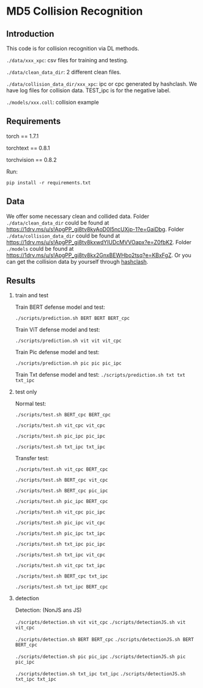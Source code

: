 # MD5 Collision Recognition

## Introduction

This code is for collision recognition via DL methods.

`./data/xxx_xpc`: csv files for training and testing.

`./data/clean_data_dir`: 2 different clean files. 

`./data/collision_data_dir/xxx_xpc`: ipc or cpc generated by hashclash. We have log files for collision data. TEST_ipc is for the negative label.

`./models/xxx.coll`: collision example


## Requirements

torch == 1.7.1

torchtext == 0.8.1

torchvision == 0.8.2

Run:
```
pip install -r requirements.txt
```

## Data

We offer some necessary clean and collided data. Folder `./data/clean_data_dir` could be found at https://1drv.ms/u/s!ApgPP_gi8tv8kyAoD0I5ncUXjp-1?e=GaiDbg. Folder `./data/collision_data_dir` could be found at https://1drv.ms/u/s!ApgPP_gi8tv8kxwdYIUDcMVVOapx?e=Z0fbK2. Folder `./models` could be found at https://1drv.ms/u/s!ApgPP_gi8tv8kx2GnxBEWHbo2tsq?e=KBxFgZ. Or you can get the collision data by yourself through [hashclash](https://github.com/cr-marcstevens/hashclash).


## Results

1. train and test

    Train BERT defense model and test:

    `./scripts/prediction.sh BERT BERT BERT_cpc`

    Train ViT defense model and test:

    `./scripts/prediction.sh vit vit vit_cpc`

    Train Pic defense model and test:

    `./scripts/prediction.sh pic pic pic_ipc`

    Train Txt defense model and test:
    `./scripts/prediction.sh txt txt txt_ipc`

2. test only

    Normal test:
    
    `./scripts/test.sh BERT_cpc BERT_cpc`

    `./scripts/test.sh vit_cpc vit_cpc`
    
    `./scripts/test.sh pic_ipc pic_ipc`
    
    `./scripts/test.sh txt_ipc txt_ipc`

    Transfer test:
    
    `./scripts/test.sh vit_cpc BERT_cpc`
    
    `./scripts/test.sh BERT_cpc vit_cpc`
    
    `./scripts/test.sh BERT_cpc pic_ipc`
    
    `./scripts/test.sh pic_ipc BERT_cpc`
    
    `./scripts/test.sh vit_cpc pic_ipc`
    
    `./scripts/test.sh pic_ipc vit_cpc`
    
    `./scripts/test.sh pic_ipc txt_ipc`
    
    `./scripts/test.sh txt_ipc pic_ipc`
    
    `./scripts/test.sh txt_ipc vit_cpc`
    
    `./scripts/test.sh vit_cpc txt_ipc`
    
    `./scripts/test.sh BERT_cpc txt_ipc`
    
    `./scripts/test.sh txt_ipc BERT_cpc`

3. detection

    Detection:
    (NonJS ans JS)

    `./scripts/detection.sh vit vit_cpc` 
    `./scripts/detectionJS.sh vit vit_cpc`

    `./scripts/detection.sh BERT BERT_cpc`
    `./scripts/detectionJS.sh BERT BERT_cpc` 

    `./scripts/detection.sh pic pic_ipc`
    `./scripts/detectionJS.sh pic pic_ipc`

    `./scripts/detection.sh txt_ipc txt_ipc`
    `./scripts/detectionJS.sh txt_ipc txt_ipc`
